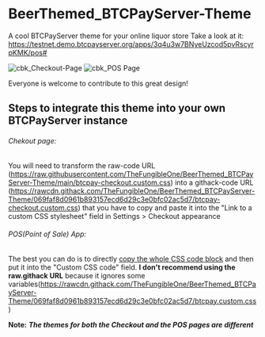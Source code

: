 # BeerThemed_BTCPayServer-Theme

A cool BTCPayServer theme for your online liquor store
Take a look at it: https://testnet.demo.btcpayserver.org/apps/3q4u3w7BNyeUzcod5pvRscyrpKMK/pos#

![cbk_Checkout-Page](https://user-images.githubusercontent.com/114453333/193172167-15e62f14-fe22-45b9-98f4-d2168784b74c.jpg)
![cbk_POS Page](https://user-images.githubusercontent.com/114453333/193172170-6db98436-ea30-41b9-9e84-563fd66c6ad6.png)

Everyone is welcome to contribute to this great design!

## Steps to integrate this theme into your own BTCPayServer instance

###### Chekout page:
You will need to transform the raw-code URL (https://raw.githubusercontent.com/TheFungibleOne/BeerThemed_BTCPayServer-Theme/main/btcpay-checkout.custom.css)
into a githack-code URL (https://rawcdn.githack.com/TheFungibleOne/BeerThemed_BTCPayServer-Theme/069faf8d0961b893157ecd6d29c3e0bfc02ac5d7/btcpay-checkout.custom.css)
that you have to copy and paste it into the "Link to a custom CSS stylesheet" field in Settings > Checkout appearance

###### POS(Point of Sale) App:
The best you can do is to directly [copy the whole CSS code block](https://raw.githubusercontent.com/TheFungibleOne/BeerThemed_BTCPayServer-Theme/main/btcpay.custom.css) and then put it into the "Custom CSS code" field. **I don't recommend using the raw.githack URL** because it ignores some variables(https://rawcdn.githack.com/TheFungibleOne/BeerThemed_BTCPayServer-Theme/069faf8d0961b893157ecd6d29c3e0bfc02ac5d7/btcpay.custom.css)


**Note:** **_The themes for both the Checkout and the POS pages are different_**
